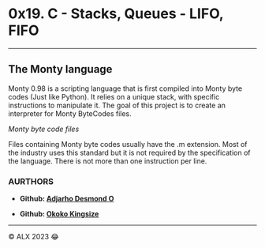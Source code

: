 # 0x19. C - Stacks, Queues - LIFO, FIFO
---
## The Monty language

Monty 0.98 is a scripting language that is first compiled into Monty byte codes (Just like Python). It relies on a unique stack, with specific instructions to manipulate it. The goal of this project is to create an interpreter for Monty ByteCodes files.

*Monty byte code files*

Files containing Monty byte codes usually have the .m extension. Most of the industry uses this standard but it is not required by the specification of the language. There is not more than one instruction per line.

###  AURTHORS

+ **Github: [Adjarho Desmond O](https://github.com/Jarhodee)**

+ **Github: [Okoko Kingsize](https://github.com/Kingsize-17)**

---

&copy; ALX 2023 :joy:
